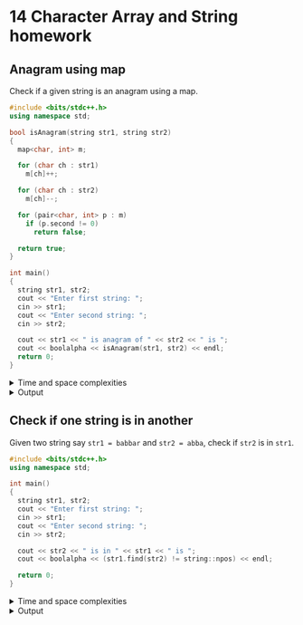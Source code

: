 # 14 Character Array and String homework

## Anagram using map

Check if a given string is an anagram using a map.

```cpp
#include <bits/stdc++.h>
using namespace std;

bool isAnagram(string str1, string str2)
{
  map<char, int> m;

  for (char ch : str1)
    m[ch]++;

  for (char ch : str2)
    m[ch]--;

  for (pair<char, int> p : m)
    if (p.second != 0)
      return false;

  return true;
}

int main()
{
  string str1, str2;
  cout << "Enter first string: ";
  cin >> str1;
  cout << "Enter second string: ";
  cin >> str2;

  cout << str1 << " is anagram of " << str2 << " is ";
  cout << boolalpha << isAnagram(str1, str2) << endl;
  return 0;
}
```

<details>
<summary>Time and space complexities</summary>

Time Complexity: $O(n)$

Space Complexity: $O(n)$

where $n$ is the length of the string.

</details>

<details>
<summary>Output</summary>

```plaintext

OUTPUT:
  Enter first string: apple
  Enter second string: mango
  apple is anagram of mango is false

OUTPUT:
  Enter first string: babbar
  Enter second string: barabb
  babbar is anagram of barabb is false
```

</details>

## Check if one string is in another

Given two string say `str1 = babbar` and `str2 = abba`, check if `str2` is in `str1`.

```cpp
#include <bits/stdc++.h>
using namespace std;

int main()
{
  string str1, str2;
  cout << "Enter first string: ";
  cin >> str1;
  cout << "Enter second string: ";
  cin >> str2;

  cout << str2 << " is in " << str1 << " is ";
  cout << boolalpha << (str1.find(str2) != string::npos) << endl;

  return 0;
}
```

<details>
<summary>Time and space complexities</summary>

Time Complexity: $O(n)$ [since find function searches linearly]

Space Complexity: $O(1)$

</details>

<details>
<summary>Output</summary>

```plaintext
OUTPUT:
  Enter first string: babbar
  Enter second string: abba
  abba is in babbar is true

OUTPUT:
  Enter first string: apple
  Enter second string: mango
  mango is in apple is false
```

</details>

